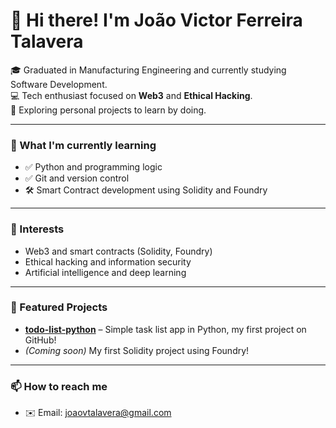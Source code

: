 # 👋 Hi there! I'm João Victor Ferreira Talavera

🎓 Graduated in Manufacturing Engineering and currently studying Software Development.  
💻 Tech enthusiast focused on **Web3** and **Ethical Hacking**.  
🧪 Exploring personal projects to learn by doing.  

---

### 🚀 What I'm currently learning

- ✅ Python and programming logic  
- ✅ Git and version control  
- 🛠️ Smart Contract development using Solidity and Foundry

---

### 🧠 Interests

- Web3 and smart contracts (Solidity, Foundry)  
- Ethical hacking and information security  
- Artificial intelligence and deep learning

---

### 📌 Featured Projects

- [**todo-list-python**](https://github.com/JoaoTalavera/todo-list) – Simple task list app in Python, my first project on GitHub!  
- *(Coming soon)* My first Solidity project using Foundry!

---

### 📫 How to reach me

- ✉️ Email: joaovtalavera@gmail.com
